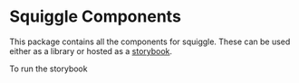 # Squiggle Components

This package contains all the components for squiggle. These can be used either
as a library or hosted as a [storybook](https://storybook.js.org/).

To run the storybook
